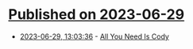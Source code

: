 # [Published on 2023-06-29](index.md)

* [2023-06-29, 13:03:36](https://lobste.rs/s/xwpyh0/all_you_need_is_cody) - [All You Need Is Cody](https://about.sourcegraph.com/blog/all-you-need-is-cody)
